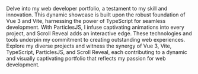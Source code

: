 Delve into my web developer portfolio, a testament to my skill and innovation. This dynamic showcase is built upon the robust foundation of Vue 3 and Vite, harnessing the power of TypeScript for seamless development. With ParticlesJS, I infuse captivating animations into every project, and Scroll Reveal adds an interactive edge. These technologies and tools underpin my commitment to creating outstanding web experiences. Explore my diverse projects and witness the synergy of Vue 3, Vite, TypeScript, ParticlesJS, and Scroll Reveal, each contributing to a dynamic and visually captivating portfolio that reflects my passion for web development.
